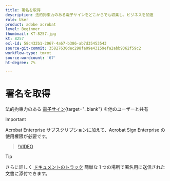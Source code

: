 ```yaml
---
title: 署名を取得
description: 法的拘束力のある電子サインをどこからでも収集し、ビジネスを加速
role: User
product: adobe acrobat
level: Beginner
thumbnail: KT-8257.jpg
kt: 8257
exl-id: 58c432b1-2067-4a67-b386-ab7d35453543
source-git-commit: 35827630dec298fa09e43159efa2abb9362f59c2
workflow-type: tm+mt
source-wordcount: '67'
ht-degree: 7%

---
```


# 署名を取得

法的拘束力のある [電子サイン](https://www.adobe.com/jp/acrobat/online/request-signature.html){target=&quot;_blank&quot;} を他のユーザーと共有

>[!IMPORTANT]
>
>Acrobat Enterprise サブスクリプションに加えて、Acrobat Sign Enterprise の使用権限が必要です。

>[!VIDEO](https://video.tv.adobe.com/v/338359?hidetitle=true)

>[!TIP]
>
>さらに詳しく [ドキュメントのトラック](track.md) 簡単な 1 つの場所で署名用に送信された文書に添付できます。
